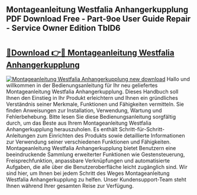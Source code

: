 ## Montageanleitung Westfalia Anhangerkupplung PDF Download Free - Part-9oe User Guide Repair - Service Owner Edition TblD6

# <h2><a href="http://df8tja.blite.top/?on=Montageanleitung+Westfalia+Anhangerkupplung">🔗Download 👉🔴 Montageanleitung Westfalia Anhangerkupplung</a></h2>

[![Montageanleitung Westfalia Anhangerkupplung new download](https://i.imgur.com/lujVjoI.png)](http://df8tja.blite.top/?on=Montageanleitung+Westfalia+Anhangerkupplung)
Hallo und willkommen in der Bedienungsanleitung für Ihr neu geliefertes Montageanleitung Westfalia Anhangerkupplung. Dieses Handbuch soll Ihnen den Einstieg in Ihr Produkt erleichtern und Ihnen ein gründliches Verständnis seiner Merkmale, Funktionen und Fähigkeiten vermitteln. Sie finden Anweisungen zur Installation, Verwendung, Wartung und Fehlerbehebung. Bitte lesen Sie diese Bedienungsanleitung sorgfältig durch, um das Beste aus Ihrem Montageanleitung Westfalia Anhangerkupplung herauszuholen. Es enthält Schritt-für-Schritt-Anleitungen zum Einrichten des Produkts sowie detaillierte Informationen zur Verwendung seiner verschiedenen Funktionen und Fähigkeiten. Montageanleitung Westfalia Anhangerkupplung bietet Benutzern eine beeindruckende Sammlung erweiterter Funktionen wie Gestensteuerung, Freisprechfunktion, anpassbare Verknüpfungen und automatisierte Aufgaben, die alle über die Benutzeroberfläche leicht zugänglich sind. Wir sind hier, um Ihnen bei jedem Schritt des Weges Montageanleitung Westfalia Anhangerkupplung zu helfen. Unser Kundensupport-Team steht Ihnen während Ihrer gesamten Reise zur Verfügung.
